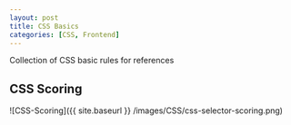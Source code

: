 ```yaml
---
layout: post
title: CSS Basics
categories: [CSS, Frontend]
---
```


Collection of CSS basic rules for references

## CSS Scoring

![CSS-Scoring]({{ site.baseurl }} /images/CSS/css-selector-scoring.png)
